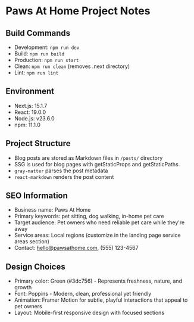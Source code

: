 # Paws At Home Project Notes

## Build Commands
- Development: `npm run dev`
- Build: `npm run build`
- Production: `npm run start`
- Clean: `npm run clean` (removes .next directory)
- Lint: `npm run lint`

## Environment
- Next.js: 15.1.7
- React: 19.0.0
- Node.js: v23.6.0
- npm: 11.1.0

## Project Structure
- Blog posts are stored as Markdown files in `/posts/` directory
- SSG is used for blog pages with getStaticProps and getStaticPaths
- `gray-matter` parses the post metadata
- `react-markdown` renders the post content

## SEO Information
- Business name: Paws At Home
- Primary keywords: pet sitting, dog walking, in-home pet care
- Target audience: Pet owners who need reliable pet care while they're away
- Service areas: Local regions (customize in the landing page service areas section)
- Contact: hello@pawsathome.com, (555) 123-4567

## Design Choices
- Primary color: Green (#3dc756) - Represents freshness, nature, and growth
- Font: Poppins - Modern, clean, professional yet friendly
- Animation: Framer Motion for subtle, playful interactions that appeal to pet owners
- Layout: Mobile-first responsive design with focused sections